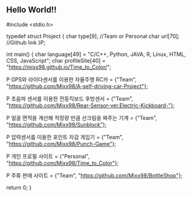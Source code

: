 ## Hello World!!


#include <stdio.h>

typedef struct Project {
  char type[9]; //Team or Personal
  char url[70]; //Github link
}P;

int main()
{
  char language[49] = "C/C++, Python, JAVA, R, Linux, HTML, CSS, JavaScript";
  char profileSite[40] = "https://mixx98.github.io/Time_to_Color/";
  
  P GPS와 라이다센서를 이용한 자율주행 RC카 = {"Team", "https://github.com/Mixx98/A-self-driving-car-Project"};
  
  P 초음파 센서를 이용한 전동킥보드 후방센서 = {"Team", "https://github.com/Mixx98/Rear-Sensor-ver.Electric-Kickboard-"};
  
  P 얼굴 면적을 계산해 적정량 만큼 선크림을 짜주는 기계 = {"Team", "https://github.com/Mixx98/Sunblock"};
  
  P 압력센서를 이용한 포인트 차감 게임기 = {"Team", "https://github.com/Mixx98/Punch-Game"};
  
  P 개인 프로필 사이트 = {"Personal", "https://github.com/Mixx98/Time_to_Color"};
  
  P 주류 판매 사이트 = {"Team", "https://github.com/Mixx98/BottleShop"};
  
  
  return 0;
}

